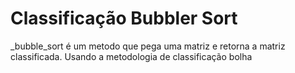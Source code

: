 # Classificação Bubbler Sort

_bubble_sort é um metodo que pega uma matriz e retorna a matriz classificada. Usando a metodologia de classificação bolha
